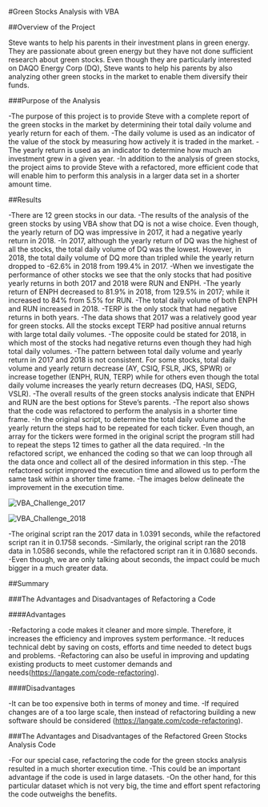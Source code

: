 #Green Stocks Analysis with VBA

##Overview of the Project

Steve wants to help his parents in their investment plans in green energy. They are passionate about green energy but they have not done sufficient research about green stocks. Even though they are particularly interested on DAQO Energy Corp (DQ), Steve wants to help his parents by also analyzing other green stocks in the market to enable them diversify their funds.

###Purpose of the Analysis

-The purpose of this project is to provide Steve with a complete report of the green stocks in the market by determining their total daily volume and yearly return for each of them. 
-The daily volume is used as an indicator of the value of the stock by measuring how actively it is traded in the market. 
-The yearly return is used as an indicator to determine how much an investment grew in a given year. 
-In addition to the analysis of green stocks, the project aims to provide Steve with a refactored, more efficient code that will enable him to perform this analysis in a larger data set in a shorter amount time.

##Results

-There are 12 green stocks in our data.
-The results of the analysis of the green stocks by using VBA show that DQ is not a wise choice. Even though, the yearly return of DQ was impressive in 2017, it had a negative yearly return in 2018.
-In 2017, although the yearly return of DQ was the highest of all the stocks, the total daily volume of DQ was the lowest. However, in 2018, the total daily volume of DQ more than tripled while the yearly return dropped to -62.6% in 2018 from 199.4% in 2017.
-When we investigate the performance of other stocks we see that the only stocks that had positive yearly returns in both 2017 and 2018 were RUN and ENPH. 
-The yearly return of ENPH decreased to 81.9% in 2018, from 129.5% in 2017; while it increased to 84% from 5.5% for RUN.
-The total daily volume of both ENPH and RUN increased in 2018.
-TERP is the only stock that had negative returns in both years.
-The data shows that 2017 was a relatively good year for green stocks. All the stocks except TERP had positive annual returns with large total daily volumes.
-The opposite could be stated for 2018, in which most of the stocks had negative returns even though they had high total daily volumes.
-The pattern between total daily volume and yearly return in 2017 and 2018 is not consistent. For some stocks, total daily volume and yearly return decrease (AY, CSIQ, FSLR, JKS, SPWR) or increase together (ENPH, RUN, TERP) while for others even though the total daily volume increases the yearly return decreases (DQ, HASI, SEDG, VSLR).
-The overall results of the green stocks analysis indicate that ENPH and RUN are the best options for Steve’s parents.
-The report also shows that the code was refactored to perform the analysis in a shorter time frame. 
-In the original script, to determine the total daily volume and the yearly return the steps had to be repeated for each ticker. Even though, an array for the tickers were formed in the original script the program still had to repeat the steps 12 times to gather all the data required.
-In the refactored script, we enhanced the coding so that we can loop through all the data once and collect all of the desired information in this step.
-The refactored script improved the execution time and allowed us to perform the same task within a shorter time frame. 
-The images below delineate the improvement in the execution time.

![VBA_Challenge_2017](https://user-images.githubusercontent.com/81400525/117375342-66eaf880-ae94-11eb-84c7-ac628571453b.png)


![VBA_Challenge_2018](https://user-images.githubusercontent.com/81400525/117375346-694d5280-ae94-11eb-9012-c7e0f4426bd9.png)

-The original script ran the 2017 data in 1.0391 seconds, while the refactored script ran it in 0.1758 seconds.
-Similarly, the original script ran the 2018 data in 1.0586 seconds, while the refactored script ran it in 0.1680 seconds.
-Even though, we are only talking about seconds, the impact could be much bigger in a much greater data.

##Summary

###The Advantages and Disadvantages of Refactoring a Code

####Advantages

-Refactoring a code makes it cleaner and more simple. Therefore, it increases the efficiency and improves system performance.
-It reduces technical debt by saving on costs, efforts and time needed to detect bugs and problems.
-Refactoring can also be useful in improving and updating existing products to meet customer demands and needs(https://langate.com/code-refactoring).

####Disadvantages

-It can be too expensive both in terms of money and time.
-If required changes are of a too large scale, then instead of refactoring building a new software should be considered (https://langate.com/code-refactoring).

###The Advantages and Disadvantages of the Refactored Green Stocks Analysis Code

-For our special case, refactoring the code for the green stocks analysis resulted in a much shorter execution time.
-This could be an important advantage if the code is used in large datasets. 
-On the other hand, for this particular dataset which is not very big, the time and effort spent refactoring the code outweighs the benefits.









